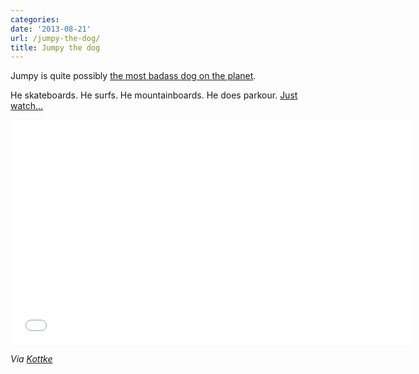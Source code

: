 ```yaml
---
categories:
date: '2013-08-21'
url: /jumpy-the-dog/
title: Jumpy the dog
---
```


Jumpy is quite possibly <a href="https://www.youtube.com/watch?v=lZNPYBVUMe8">the most badass dog on the planet</a>.

He skateboards. He surfs. He mountainboards. He does parkour. <a href="https://www.youtube.com/watch?v=lZNPYBVUMe8">Just watch...</a>

<div class="fluid-vids"><iframe width="640" height="360" src="//www.youtube.com/embed/lZNPYBVUMe8?rel=0" frameborder="0" allowfullscreen></iframe></div>

<em>Via <a href="http://kottke.org/13/08/jumpy-the-amazing-super-dog">Kottke</a></em>
